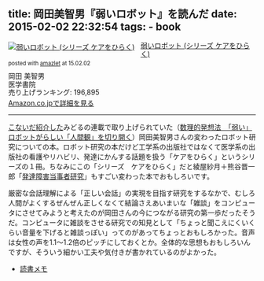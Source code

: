title: 岡田美智男『弱いロボット』を読んだ
date: 2015-02-02 22:32:54
tags:
	- book
---

<div class="amazlet-box" style="margin-bottom:0px;"><div class="amazlet-image" style="float:left;margin:0px 12px 1px 0px;"><a href="http://www.amazon.co.jp/exec/obidos/ASIN/4260016733/dotimpact-22/ref=nosim/" name="amazletlink" target="_blank"><img src="http://ecx.images-amazon.com/images/I/51vAJu1RvsL._SL160_.jpg" alt="弱いロボット (シリーズ ケアをひらく)" style="border: none;" /></a></div><div class="amazlet-info" style="line-height:120%; margin-bottom: 10px"><div class="amazlet-name" style="margin-bottom:10px;line-height:120%"><a href="http://www.amazon.co.jp/exec/obidos/ASIN/4260016733/dotimpact-22/ref=nosim/" name="amazletlink" target="_blank">弱いロボット (シリーズ ケアをひらく)</a><div class="amazlet-powered-date" style="font-size:80%;margin-top:5px;line-height:120%">posted with <a href="http://www.amazlet.com/" title="amazlet" target="_blank">amazlet</a> at 15.02.02</div></div><div class="amazlet-detail">岡田 美智男 <br />医学書院 <br />売り上げランキング: 196,895<br /></div><div class="amazlet-sub-info" style="float: left;"><div class="amazlet-link" style="margin-top: 5px"><a href="http://www.amazon.co.jp/exec/obidos/ASIN/4260016733/dotimpact-22/ref=nosim/" name="amazletlink" target="_blank">Amazon.co.jpで詳細を見る</a></div></div></div><div class="amazlet-footer" style="clear: left"></div></div>

***

[こないだ紹介した](http://text-perforation.doppac.cc/2015/01/29/enjoe-vs-ebimayu/)みどるの連載で取り上げられていた（[数理的発想法　「弱い」ロボットがらしい「人間観」を切り開く](http://www.hitachi.co.jp/Prod/comp/soft1/omr/vol63/mathematical/)）岡田美智男さんの変わったロボット研究についての本。ロボット研究の本だけど工学系の出版社ではなくて医学系の出版社の看護やリハビリ、発達にかんする話題を扱う「ケアをひらく」というシリーズの１冊。ちなみにこの「シリーズ　ケアをひらく」だと綾屋紗月＋熊谷晋一郎「[発達障害当事者研究](http://www.amazon.co.jp/exec/obidos/ASIN/4260007254/dotimpact-22/ref=nosim/
)」もすごい変わった本でおもしろいです。


厳密な会話理解による「正しい会話」の実現を目指す研究をするなかで、むしろ人間がよくするぜんぜん正しくなくて結論さえあいまいな「雑談」をコンピュータにさせてみようと考えたのが岡田さんの今につながる研究の第一歩だったそうだ。コンピュータに雑談をさせる研究での知見として「ちょっと聞こえにくいくらい音量を下げると雑談っぽい」ってのがあってちょっとおもしろかった。音声は女性の声を1.1〜1.2倍のピッチにしておくとか。全体的な思想もおもしろいんですが、そういう細かい工夫や気付きが書かれているのがよかった。

* [読書メモ](https://workflowy.com/s/o6w6Qy0tqS)